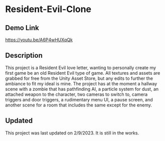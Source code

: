 # Resident-Evil-Clone
## Demo Link
https://youtu.be/A6P4wHUXqQk
## Description
This project is a Resident Evil love letter, wanting to personally create my first game be an old Resident Evil type of game. All textures and assets are grabbed for free from the Unity Asset Store, but any edits to further the ambiance to fit my ideal is mine. The project has at the moment a hallway scene with a zombie that has pathfinding AI, a particle system for dust, an attached weapon to the character, two cameras to switch to, camera triggers and door triggers, a rudimentary menu UI, a pause screen, and another scene for a room that includes the same except for the enemy.
## Updated
This project was last updated on 2/9/2023. It is still in the works.
